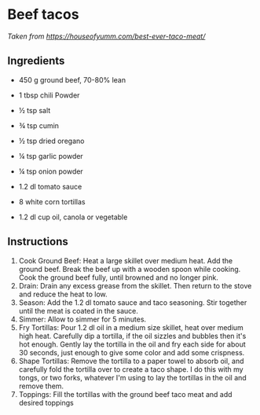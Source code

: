 # Beef tacos
*Taken from https://houseofyumm.com/best-ever-taco-meat/*

## Ingredients
- 450 g ground beef, 70-80% lean
- 1 tbsp chili Powder
- ½ tsp salt
- ¾ tsp cumin
- ½ tsp dried oregano
- ¼ tsp garlic powder
- ¼ tsp onion powder
- 1.2 dl tomato sauce

- 8 white corn tortillas
- 1.2 dl cup oil, canola or vegetable

## Instructions
1. Cook Ground Beef: Heat a large skillet over medium heat. Add the ground beef. Break the beef up with a wooden spoon while cooking. Cook the ground beef fully, until browned and no longer pink.
2. Drain: Drain any excess grease from the skillet. Then return to the stove and reduce the heat to low.
3. Season: Add the 1.2 dl tomato sauce and taco seasoning. Stir together until the meat is coated in the sauce.
4. Simmer: Allow to simmer for 5 minutes.
5. Fry Tortillas: Pour 1.2 dl oil in a medium size skillet, heat over medium high heat. Carefully dip a tortilla, if the oil sizzles and bubbles then it's hot enough. Gently lay the tortilla in the oil and fry each side for about 30 seconds, just enough to give some color and add some crispness.
6. Shape Tortillas: Remove the tortilla to a paper towel to absorb oil, and carefully fold the tortilla over to create a taco shape. I do this with my tongs, or two forks, whatever I'm using to lay the tortillas in the oil and remove them.
7. Toppings: Fill the tortillas with the ground beef taco meat and add desired toppings
